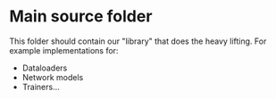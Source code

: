 # Main source folder

This folder should contain our "library" that does the heavy lifting.
For example implementations for:
 - Dataloaders
 - Network models
 - Trainers...

